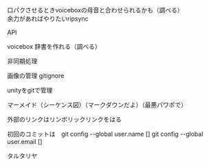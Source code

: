 口パクさせるときvoiceboxの母音と合わせられるかも（調べる）  
余力があればやりたいripsync

API

voicebox 辞書を作れる（調べる）

非同期処理

画像の管理
gitignore

unityをgitで管理

マーメイド（シーケンス図）（マークダウンだよ）（最悪パワポで）


外部のリンクはリンボリックリンクをはる

初回のコミットは　git config --global user.name []
                 git config --global user.email []
                


タルタリヤ